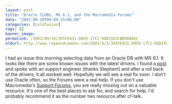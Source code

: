 ```yaml
---
layout: post
title: "Oracle CLOBs, MX 6.1, and the Macromedia Forums"
date: "2003-09-30T09:09:25+06:00"
categories: [coldfusion]
tags: []
banner_image: 
permalink: /2003/09/30/395FEA31-D059-17C1-98D15D3CBB988AEC
oldurl: http://www.raymondcamden.com/2003/9/3/395FEA31-D059-17C1-98D15D3CBB988AEC
---
```


I had an issue this morning selecting data from an Oracle DB with MX 6.1. It looks like there are some known issues with the latest drivers. I found a <a href="http://webforums.macromedia.com/coldfusion/messageview.cfm?catid=6&threadid=680610&highlight_key=y&keyword1=select&keyword2=oracle">post</a> and spoke with an support engineer (thanks Stephen!) and after a roll back of the drivers, it all worked well. Hopefully we will see a real fix soon. I don't use Oracle often, so the Forums were a real help. If you don't use Macromedia's <a href="http://webforums.macromedia.com/coldfusion/">Support Forums</a>, you are really missing out on a valuable resource. It's one of the best places to ask for, and search for help. I'd probably recommend it as the number two resource after cf-talk.
